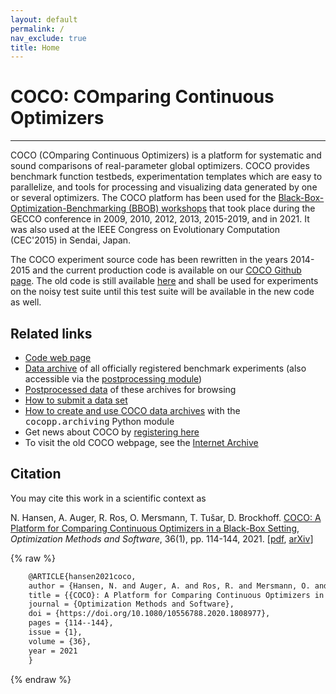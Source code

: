 ```yaml
---
layout: default
permalink: /
nav_exclude: true
title: Home
---
```

# COCO: COmparing Continuous Optimizers  #
---

COCO (COmparing Continuous Optimizers) is a platform for systematic and sound comparisons of real-parameter global optimizers. 
COCO provides benchmark function testbeds, experimentation templates which are easy to parallelize, and tools for processing and 
visualizing data generated by one or several optimizers. The COCO platform has been used for the
[Black-Box-Optimization-Benchmarking (BBOB) workshops](http://numbbo.github.io/workshops/) that took place during the GECCO
conference in 2009, 2010, 2012, 2013, 2015-2019, and in 2021. It was also used at the IEEE Congress on Evolutionary Computation
(CEC'2015) in Sendai, Japan.

The COCO experiment source code has been rewritten in the years 2014-2015 and the current production code is available on our
[COCO Github page](https://github.com/numbbo/coco). The old code is still available [here](oldcode/bboball15.03.tar.gz)
 and shall be used for experiments on the noisy test suite until this test suite will be available in the new code as well. 







Related links
-------------

<ul>
<li><a href="https://github.com/numbbo/coco">Code web page</a>
</li>
<li><a href="https://numbbo.github.io/data-archive">
    Data archive</a> of all officially registered benchmark experiments (also accessible via
 the <a href="https://pypi.org/project/cocopp">postprocessing module</a>)
</li>
<li><a href="https://numbbo.github.io/ppdata-archive">
    Postprocessed data</a> of these archives for browsing
</li>
<li><a href="https://github.com/numbbo/coco/blob/master/howtos/publish-a-dataset-howto.md">
  How to submit a data set</a>
</li><li>
  <a href="https://github.com/numbbo/coco/blob/master/code-postprocessing/cocopp/archiving.py">
  How to create and use COCO data archives</a> with the <tt>cocopp.archiving</tt> Python module
 </li><li>Get news about COCO by <a href="http://numbbo.github.io/register">registering here</a>
</li><li>
  To visit the old COCO webpage, see the <a href="https://web.archive.org/web/20210504150230/https://coco.gforge.inria.fr/">Internet Archive</a>
</li></ul>


Citation
--------

You may cite this work in a scientific context as

N. Hansen, A. Auger, R. Ros, O. Mersmann, T. Tušar, D. Brockhoff. [COCO: A Platform for Comparing Continuous Optimizers in a Black-Box Setting](https://doi.org/10.1080/10556788.2020.1808977), _Optimization Methods and Software_, 36(1), pp. 114-144, 2021. [[pdf](https://www.tandfonline.com/eprint/DQPF7YXFJVMTQBH8NKR8/pdf?target=10.1080/10556788.2020.1808977), [arXiv](https://arxiv.org/abs/1603.08785)]

{% raw %}
```latex
    @ARTICLE{hansen2021coco,
    author = {Hansen, N. and Auger, A. and Ros, R. and Mersmann, O. and Tu{\v s}ar, T. and Brockhoff, D.},
    title = {{COCO}: A Platform for Comparing Continuous Optimizers in a Black-Box Setting},
    journal = {Optimization Methods and Software},
    doi = {https://doi.org/10.1080/10556788.2020.1808977},
    pages = {114--144},
    issue = {1},
    volume = {36},
    year = 2021
    }
```
{% endraw %}

<link rel="stylesheet" href="{{ '/assets/css/custom.css' | relative_url }}"/>
